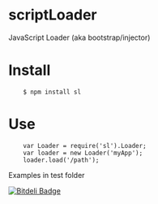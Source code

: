 scriptLoader
============

JavaScript Loader (aka bootstrap/injector)

Install
=======
```
    $ npm install sl
```

Use
===
```
    var Loader = require('sl').Loader;
    var loader = new Loader('myApp');
    loader.load('/path');
```

Examples in test folder


[![Bitdeli Badge](https://d2weczhvl823v0.cloudfront.net/13W/scriptloader/trend.png)](https://bitdeli.com/free "Bitdeli Badge")

